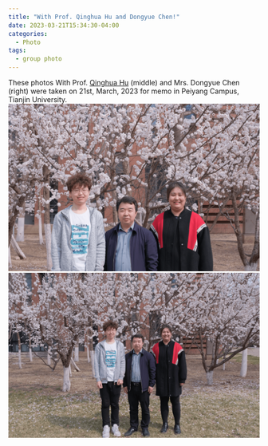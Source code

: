 ```yaml
---
title: "With Prof. Qinghua Hu and Dongyue Chen!"
date: 2023-03-21T15:34:30-04:00
categories:
  - Photo
tags:
  - group photo
---
```

These photos With Prof. [Qinghua Hu](http://cic.tju.edu.cn/faculty/huqinghua/project.html) (middle) and Mrs. Dongyue Chen (right) were taken on 21st, March, 2023 for memo in Peiyang Campus, Tianjin University. 
<br/><img src='/assets/images/20230321withHu2-tinypng.png'>
<br/><img src='/assets/images/20230321withHu-tinypng.png'>

